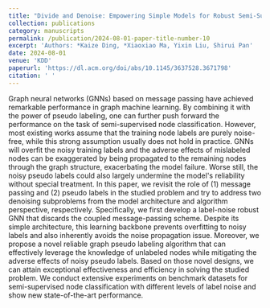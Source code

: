 ```yaml
---
title: "Divide and Denoise: Empowering Simple Models for Robust Semi-Supervised Node Classification against Label Noise"
collection: publications
category: manuscripts
permalink: /publication/2024-08-01-paper-title-number-10
excerpt: 'Authors: *Kaize Ding, *Xiaoxiao Ma, Yixin Liu, Shirui Pan'
date: 2024-08-01
venue: 'KDD'
paperurl: 'https://dl.acm.org/doi/abs/10.1145/3637528.3671798'
citation: ' '
---
```


Graph neural networks (GNNs) based on message passing have achieved remarkable performance in graph machine learning. By combining it with the power of pseudo labeling, one can further push forward the performance on the task of semi-supervised node classification. However, most existing works assume that the training node labels are purely noise-free, while this strong assumption usually does not hold in practice. GNNs will overfit the noisy training labels and the adverse effects of mislabeled nodes can be exaggerated by being propagated to the remaining nodes through the graph structure, exacerbating the model failure. Worse still, the noisy pseudo labels could also largely undermine the model's reliability without special treatment. In this paper, we revisit the role of (1) message passing and (2) pseudo labels in the studied problem and try to address two denoising subproblems from the model architecture and algorithm perspective, respectively. Specifically, we first develop a label-noise robust GNN that discards the coupled message-passing scheme. Despite its simple architecture, this learning backbone prevents overfitting to noisy labels and also inherently avoids the noise propagation issue. Moreover, we propose a novel reliable graph pseudo labeling algorithm that can effectively leverage the knowledge of unlabeled nodes while mitigating the adverse effects of noisy pseudo labels. Based on those novel designs, we can attain exceptional effectiveness and efficiency in solving the studied problem. We conduct extensive experiments on benchmark datasets for semi-supervised node classification with different levels of label noise and show new state-of-the-art performance.